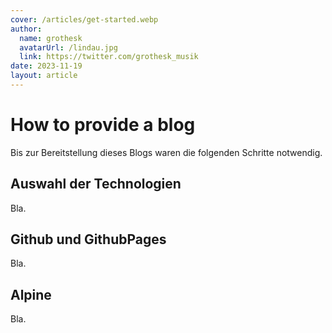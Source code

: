 ```yaml
---
cover: /articles/get-started.webp
author:
  name: grothesk
  avatarUrl: /lindau.jpg
  link: https://twitter.com/grothesk_musik
date: 2023-11-19
layout: article
---
```


# How to provide a blog

Bis zur Bereitstellung dieses Blogs waren die folgenden Schritte notwendig.

## Auswahl der Technologien

Bla.

## Github und GithubPages

Bla.

## Alpine

Bla.

## 